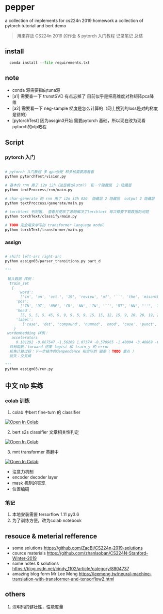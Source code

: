 # pepper
 a collection of implements for cs224n 2019 homework
 a collection of pytorch tutorial
 and bert demo

> 用来存放 CS224n 2019 的作业 & pytorch 入门教程
> 记录笔记 总结

## install
``` python
  conda install --file requirements.txt
```

## note
 -  conda 源需要指向tuna源
 -  [a1]  需要查一下 trunstSVD 有点忘掉了 目前似乎是把高维度对称矩阵pca降维
 -  [a2]  需要看一下 neg-sample 梯度是怎么计算的（网上搜到的loss是对的梯度是错的）
 -  [pytorchTest]  因为assgin3开始 需要pytorch 基础，所以现在改为现看pytorch的nlp教程


## Script

### pytorch 入门

``` python

# pytorch 入门教程 多 gpu分配 和多核需要再看看
python pytorchTest/vision.py

# 基本的 rnn 用了 i2o i2h（这是模仿lstm?） 和一个隐藏层  2 隐藏层
python textProccess/rnn/main.py

# char-generate 的 rnn 用了 i2o i2h 020  隐藏层 2 隐藏层  output 2 隐藏层  2 input
python textProccess/generate/main.py

# torchtext 判别器， 查看并更改了源码解决了torchtext 每次都要下载数据的问题
python torchText/classify/main.py

# TODO 完全用来学习的 transformer language model
python torchText/transformer/main.py

```

### assign

``` python

# shift left-arc right-arc
python assign03/parser_transitions.py part_d

"""

 输入数据 样例：
  train_set
   {
      'word':
       ['in', 'an', 'oct.', '19', 'review', 'of', '``', 'the', 'misanthrope', "''", 'at', 'chicago', "'s", 'goodman', 'theatre', '-lrb-', '``', 'revitalized', 'classics', 'take', 'the', 'stage', 'in', 'windy', 'city', ',', "''", 'leisure', '&', 'arts', '-rrb-', ',', 'the', 'role', 'of', 'celimene', ',', 'played', 'by', 'kim', 'cattrall', ',', 'was', 'mistakenly', 'attributed', 'to', 'christina', 'haag', '.'],
     'pos':
       ['IN', 'DT', 'NNP', 'CD', 'NN', 'IN', '``', 'DT', 'NN', "''", 'IN', 'NNP', 'POS', 'NNP', 'NNP', '-LRB-', '``', 'VBN', 'NNS', 'VB', 'DT', 'NN', 'IN', 'NNP', 'NNP', ',', "''", 'NN', 'CC', 'NNS', '-RRB-', ',', 'DT', 'NN', 'IN', 'NNP', ',', 'VBN', 'IN', 'NNP', 'NNP', ',', 'VBD', 'RB', 'VBN', 'TO', 'NNP', 'NNP', '.'],
     'head':
       [5, 5, 5, 5, 45, 9, 9, 9, 5, 9, 15, 15, 12, 15, 9, 20, 20, 19, 20, 5, 22, 20, 25, 25, 20, 20, 20, 20, 28, 28, 20, 45, 34, 45, 36, 34, 34, 34, 41, 41, 38, 34, 45, 45, 0, 48, 48, 45, 45],
     'label':
        ['case', 'det', 'compound', 'nummod', 'nmod', 'case', 'punct', 'det', 'nmod', 'punct', 'case', 'nmod:poss', 'case', 'compound', 'nmod', 'punct', 'punct', 'amod', 'nsubj', 'dep', 'det', 'dobj', 'case', 'compound', 'nmod', 'punct', 'punct', 'dep', 'cc', 'conj', 'punct', 'punct', 'det', 'nsubjpass', 'case', 'nmod', 'punct', 'acl', 'case', 'compound', 'nmod', 'punct', 'auxpass', 'advmod', 'root', 'case', 'compound', 'nmod', 'punct']
    }
 wordembedding 样例：
   accelerators
     0.181292 -0.667547 -1.56269 1.07374 -0.578965 -1.48894 -3.40869 -0.995061 0.00719613 1.59514 0.666047 -1.23074 -1.07743 -0.151945 -0.788508 0.871682 1.44595 0.0136208 -1.34467 1.1571 0.130709 0.0227585 0.282243 0.229792 -0.0815991 -0.0376202 0.428753 0.303739 -0.73318 -0.557974 0.508922 -0.458103 -0.309525 -0.841847 1.36923 -1.28841 -1.65283 -0.621058 -0.869718 1.90532 0.00530639 -1.19798 0.830816 -1.04491 0.519946 0.066836 0.613915 -0.331479 -0.473813 -0.767639
  目标函数：forward 结果 logist 和 train_y 的 error
  损失计算过程：下一步操作的denpendence 和实际的 偏差（ TODO 重点 ）
  损失：交叉熵

"""
python assign03/run.py


```


## 中文 nlp 实练

### colab 训练
1. colab 中bert fine-turn 的 classifier  

[![Open In Colab](https://colab.research.google.com/assets/colab-badge.svg)](https://colab.research.google.com/drive/1pP83paixvnu8fm8Xv69RwD831pBOZnPg)

2. bert s2s classifier 文章相关性判定

[![Open In Colab](https://colab.research.google.com/assets/colab-badge.svg)](https://colab.research.google.com/drive/1VDCsK0M-eUjWKb_cz5rojw3FnjcNJvsp)

3. mnt transformer 英翻中

[![Open In Colab](https://colab.research.google.com/assets/colab-badge.svg)](https://colab.research.google.com/drive/1FJ1XQ18PTsu2jGV282mCbPKXKvroemYL)
- 注意力机制
- encoder decoder layer
- mask 机制的实现
- 位置编码

### 笔记
1. 本地安装需要 tersorflow 1.11 py3.6
2. 为了训练方便，改为colab notebook

## resouce & meterial refference
 - some solutions https://github.com/ZacBi/CS224n-2019-solutions
 - cource materials https://github.com/zhanlaoban/CS224N-Stanford-Winter-2019
 - some notes & solutions https://blog.csdn.net/cindy_1102/article/category/8804737
 - amazing blog form Mr Lee Meng https://leemeng.tw/neural-machine-translation-with-transformer-and-tensorflow2.html

 ## others
 1. 汉明码的健壮性，性能度量
